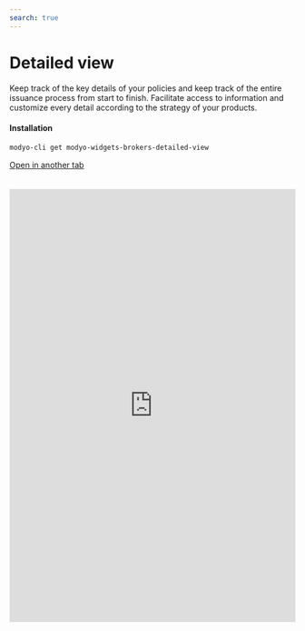 ```yaml
---
search: true
---
```


# Detailed view

Keep track of the key details of your policies and keep track of the entire issuance process from start to finish. Facilitate access to information and customize every detail according to the strategy of your products.

#### Installation

```bash
modyo-cli get modyo-widgets-brokers-detailed-view
```

[Open in another tab](https://widgets.modyo.com/seguros/broker/vista-detallada)

 <iframe id="widgetFrame" src="https://widgets.modyo.com/seguros/broker/vista-detallada" width="100%" frameBorder="0"  style="min-height:762px;overflow:auto;margin-top:20px;"/> 

| Functionality   | Description                                                                                                                                                                                                                                |
|-----------------|--------------------------------------------------------------------------------------------------------------------------------------------------------------------------------------------------------------------------------------------|
| Overview         | Facilitate the consultation of policies and present the relevant data to your intermediaries regardless of the status of the policies. Use this section to notify important dates or changes in policy status.               |
| Conditions     | Customize the module to present the coverage and deductibles of the policy in case of claims. It makes it easy for intermediaries to identify minimum coverage data or evolve this module to configure activation. |
| Premiums Table | Set up the premiums paid on the policy according to your business strategy or make it easier for your intermediaries to manage premium increases under your rules.                                                                       |
| Historic       | Generate traceability of policy movements so that both intermediaries and your operating team can view or manage endorsements, resignations or PDF submissions of each move.                           |
| Download        | It integrates the clauses of the policies in PDF and makes it easy to send via email. Supplement documents with legal or business information as needed.                                                        |
| Signature Sending  | Streamline the payment of policies by integrating this signature submission option for payment approval. Save time and streamline processes to output more efficiently.                                                                    |
